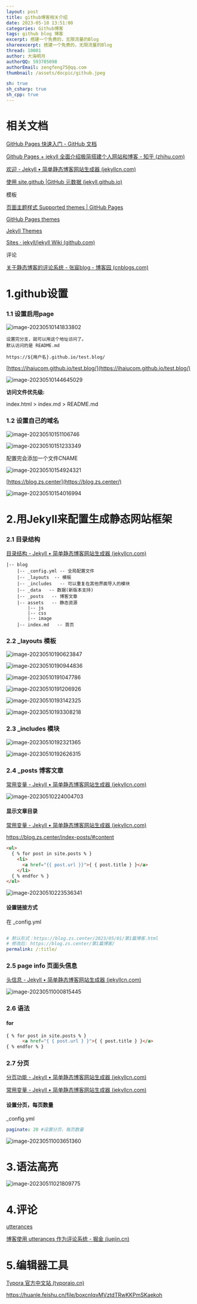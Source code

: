 ```yaml
---
layout: post
title: github博客相关介绍
date: 2023-05-10 13:51:00
categories: Github博客
tags: github blog 博客
excerpt: 搭建一个免费的，无限流量的Blog
shareexcerpt: 搭建一个免费的，无限流量的Blog
thread: 10001
author: 大海明月
authorQQ: 593705098
authorEmail: zengfeng75@qq.com
thumbnail: /assets/docpic/github.jpeg

sh: true
sh_csharp: true
sh_cpp: true
---
```


# 相关文档

[GitHub Pages 快速入门 - GitHub 文档](https://docs.github.com/zh/pages/quickstart)

[Github Pages + jekyll 全面介绍极简搭建个人网站和博客 - 知乎 (zhihu.com)](https://zhuanlan.zhihu.com/p/51240503)

[欢迎 - Jekyll • 简单静态博客网站生成器 (jekyllcn.com)](https://jekyllcn.com/docs/home/)

[使用 site.github |GitHub 元数据 (jekyll.github.io)](https://jekyll.github.io/github-metadata/site.github/)



模板

[页面主题样式 Supported themes | GitHub Pages](https://pages.github.com/themes/)

[GitHub Pages themes](https://github.com/pages-themes)

[Jekyll Themes](http://jekyllthemes.org/)

[Sites · jekyll/jekyll Wiki (github.com)](https://github.com/jekyll/jekyll/wiki/sites)



评论

[关于静态博客的评论系统 - 张宸blog - 博客园 (cnblogs.com)](https://www.cnblogs.com/nodecat/p/13058292.html)




# 1.github设置
### 1.1 设置启用page

![image-20230510141833802](https://blog.ihaiu.com/assets/docpic/2023-05-10-githubblog/image-20230510141833802.png)

```
设置完分支，就可以用这个地址访问了。
默认访问的是 README.md

https://${用户名}.github.io/test.blog/
```

[https://ihaiucom.github.io/test.blog/](https://ihaiucom.github.io/test.blog/)

![image-20230510144645029](https://blog.ihaiu.com/assets/docpic/2023-05-10-githubblog/image-20230510144645029.png)

**访问文件优先级:**

index.html > index.md > README.md



### 1.2 设置自己的域名

![image-20230510151106746](https://blog.ihaiu.com/assets/docpic/2023-05-10-githubblog/image-20230510151106746.png)



![image-20230510151233349](https://blog.ihaiu.com/assets/docpic/2023-05-10-githubblog/image-20230510151233349.png)



配置完会添加一个文件CNAME

![image-20230510154924321](https://blog.ihaiu.com/assets/docpic/2023-05-10-githubblog/image-20230510154924321.png)



[https://blog.zs.center](https://blog.zs.center/)

![image-20230510154016994](https://blog.ihaiu.com/assets/docpic/2023-05-10-githubblog/image-20230510154016994.png)


# 2.用Jekyll来配置生成静态网站框架

### 2.1 目录结构

[目录结构 - Jekyll • 简单静态博客网站生成器 (jekyllcn.com)](http://jekyllcn.com/docs/structure/)

```
|-- blog
    |-- _config.yml -- 全局配置文件 
    |-- _layouts  -- 模板
    |-- _includes   -- 可以重复在其他界面导入的模块
    |-- _data   -- 数据(新版本支持)
    |-- _posts   -- 博客文章
    |-- assets   -- 静态资源
        |-- js
        |-- css
        |-- image
    |-- index.md   -- 首页

```



### 2.2 _layouts 模板

![image-20230510190623847](https://blog.ihaiu.com/assets/docpic/2023-05-10-githubblog/image-20230510190623847.png)

![image-20230510190944836](https://blog.ihaiu.com/assets/docpic/2023-05-10-githubblog/image-20230510190944836.png)

![image-20230510191047786](https://blog.ihaiu.com/assets/docpic/2023-05-10-githubblog/image-20230510191047786.png)



![image-20230510191206926](https://blog.ihaiu.com/assets/docpic/2023-05-10-githubblog/image-20230510191206926.png)



![image-20230510193142325](https://blog.ihaiu.com/assets/docpic/2023-05-10-githubblog/image-20230510193142325.png)

![image-20230510193308218](https://blog.ihaiu.com/assets/docpic/2023-05-10-githubblog/image-20230510193308218.png)



### 2.3  _includes 模块

![image-20230510192321365](https://blog.ihaiu.com/assets/docpic/2023-05-10-githubblog/image-20230510192321365.png)

![image-20230510192626315](https://blog.ihaiu.com/assets/docpic/2023-05-10-githubblog/image-20230510192626315.png)



### 2.4 _posts 博客文章

[常用变量 - Jekyll • 简单静态博客网站生成器 (jekyllcn.com)](http://jekyllcn.com/docs/variables/)



![image-20230510224004703](https://blog.ihaiu.com/assets/docpic/2023-05-10-githubblog/image-20230510224004703.png)

#### 显示文章目录

[常用变量 - Jekyll • 简单静态博客网站生成器 (jekyllcn.com)](http://jekyllcn.com/docs/variables/#页面page变量)

https://blog.zs.center/index-posts/#content

```html
<ul>
  { % for post in site.posts % }
    <li>
      <a href="{{ post.url }}">{ { post.title } }</a>
    </li>
  { % endfor % }
</ul>
```

![image-20230510223536341](https://blog.ihaiu.com/assets/docpic/2023-05-10-githubblog/image-20230510223536341.png)





#### 设置链接方式

在 _config.yml

```yaml

# 默认形式：https://blog.zs.center/2023/05/01/第1篇博客.html
# 修改后: https://blog.zs.center/第1篇博客/
permalink: /:title/
```





### 2.5 page info 页面头信息

[头信息 - Jekyll • 简单静态博客网站生成器 (jekyllcn.com)](http://jekyllcn.com/docs/frontmatter/)

![image-20230511000815445](https://blog.ihaiu.com/assets/docpic/2023-05-10-githubblog/image-20230511000815445.png)

### 2.6 语法

#### for

```html
{ % for post in site.posts % }
      <a href="{ { post.url } }">{ { post.title } }</a>
{ % endfor % }
```



### 2.7 分页

[分页功能 - Jekyll • 简单静态博客网站生成器 (jekyllcn.com)](http://jekyllcn.com/docs/pagination/)

[常用变量 - Jekyll • 简单静态博客网站生成器 (jekyllcn.com)](http://jekyllcn.com/docs/variables/#分页器paginator)



#### 设置分页，每页数量

_config.yml

```yaml
paginate: 20 #设置分页，每页数量
```

![image-20230511003651360](https://blog.ihaiu.com/assets/docpic/2023-05-10-githubblog/image-20230511003651360.png)



# 3.语法高亮

![image-20230511021809775](https://blog.ihaiu.com/assets/docpic/2023-05-10-githubblog/image-20230511021809775.png)




# 4.评论

[utterances](https://utteranc.es/)

[博客使用 utterances 作为评论系统 - 掘金 (juejin.cn)](https://juejin.cn/post/6844903834712539150)





# 5.编辑器工具

[Typora 官方中文站 (typoraio.cn)](https://typoraio.cn/)

https://huanle.feishu.cn/file/boxcnIqvMVztdTRwKKPmSKaekoh